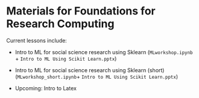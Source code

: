 # Materials for Foundations for Research Computing

Current lessons include:

- Intro to ML for social science research using Sklearn (`MLworkshop.ipynb` + `Intro to ML Using Scikit Learn.pptx`)
- Intro to ML for social science research using Sklearn (short) (`MLworkshop_short.ipynb`+ `Intro to ML Using Scikit Learn.pptx`)

- Upcoming: Intro to Latex
